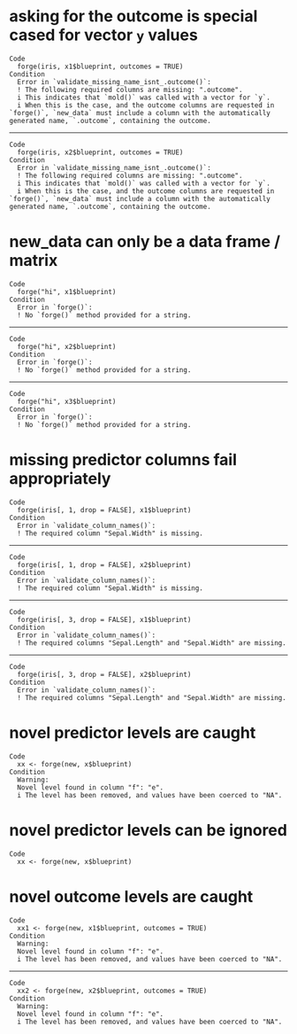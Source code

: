 # asking for the outcome is special cased for vector `y` values

    Code
      forge(iris, x1$blueprint, outcomes = TRUE)
    Condition
      Error in `validate_missing_name_isnt_.outcome()`:
      ! The following required columns are missing: ".outcome".
      i This indicates that `mold()` was called with a vector for `y`.
      i When this is the case, and the outcome columns are requested in `forge()`, `new_data` must include a column with the automatically generated name, `.outcome`, containing the outcome.

---

    Code
      forge(iris, x2$blueprint, outcomes = TRUE)
    Condition
      Error in `validate_missing_name_isnt_.outcome()`:
      ! The following required columns are missing: ".outcome".
      i This indicates that `mold()` was called with a vector for `y`.
      i When this is the case, and the outcome columns are requested in `forge()`, `new_data` must include a column with the automatically generated name, `.outcome`, containing the outcome.

# new_data can only be a data frame / matrix

    Code
      forge("hi", x1$blueprint)
    Condition
      Error in `forge()`:
      ! No `forge()` method provided for a string.

---

    Code
      forge("hi", x2$blueprint)
    Condition
      Error in `forge()`:
      ! No `forge()` method provided for a string.

---

    Code
      forge("hi", x3$blueprint)
    Condition
      Error in `forge()`:
      ! No `forge()` method provided for a string.

# missing predictor columns fail appropriately

    Code
      forge(iris[, 1, drop = FALSE], x1$blueprint)
    Condition
      Error in `validate_column_names()`:
      ! The required column "Sepal.Width" is missing.

---

    Code
      forge(iris[, 1, drop = FALSE], x2$blueprint)
    Condition
      Error in `validate_column_names()`:
      ! The required column "Sepal.Width" is missing.

---

    Code
      forge(iris[, 3, drop = FALSE], x1$blueprint)
    Condition
      Error in `validate_column_names()`:
      ! The required columns "Sepal.Length" and "Sepal.Width" are missing.

---

    Code
      forge(iris[, 3, drop = FALSE], x2$blueprint)
    Condition
      Error in `validate_column_names()`:
      ! The required columns "Sepal.Length" and "Sepal.Width" are missing.

# novel predictor levels are caught

    Code
      xx <- forge(new, x$blueprint)
    Condition
      Warning:
      Novel level found in column "f": "e".
      i The level has been removed, and values have been coerced to "NA".

# novel predictor levels can be ignored

    Code
      xx <- forge(new, x$blueprint)

# novel outcome levels are caught

    Code
      xx1 <- forge(new, x1$blueprint, outcomes = TRUE)
    Condition
      Warning:
      Novel level found in column "f": "e".
      i The level has been removed, and values have been coerced to "NA".

---

    Code
      xx2 <- forge(new, x2$blueprint, outcomes = TRUE)
    Condition
      Warning:
      Novel level found in column "f": "e".
      i The level has been removed, and values have been coerced to "NA".

